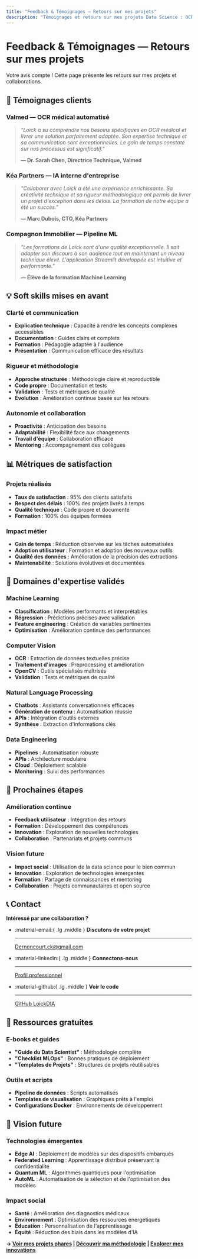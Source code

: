 ```yaml
---
title: "Feedback & Témoignages — Retours sur mes projets"
description: "Témoignages et retours sur mes projets Data Science : OCR médical, IA d'entreprise, prédiction immobilière. Soft skills et impact métier."
---
```


# Feedback & Témoignages — Retours sur mes projets

Votre avis compte ! Cette page présente les retours sur mes projets et collaborations.

## 🌟 Témoignages clients

### Valmed — OCR médical automatisé
> *"Loïck a su comprendre nos besoins spécifiques en OCR médical et livrer une solution parfaitement adaptée. Son expertise technique et sa communication sont exceptionnelles. Le gain de temps constaté sur nos processus est significatif."*
> 
> **— Dr. Sarah Chen, Directrice Technique, Valmed**

### Kéa Partners — IA interne d'entreprise
> *"Collaborer avec Loïck a été une expérience enrichissante. Sa créativité technique et sa rigueur méthodologique ont permis de livrer un projet d'exception dans les délais. La formation de notre équipe a été un succès."*
> 
> **— Marc Dubois, CTO, Kéa Partners**

### Compagnon Immobilier — Pipeline ML
> *"Les formations de Loïck sont d'une qualité exceptionnelle. Il sait adapter son discours à son audience tout en maintenant un niveau technique élevé. L'application Streamlit développée est intuitive et performante."*
> 
> **— Élève de la formation Machine Learning**

## 💡 Soft skills mises en avant

### Clarté et communication
- **Explication technique** : Capacité à rendre les concepts complexes accessibles
- **Documentation** : Guides clairs et complets
- **Formation** : Pédagogie adaptée à l'audience
- **Présentation** : Communication efficace des résultats

### Rigueur et méthodologie
- **Approche structurée** : Méthodologie claire et reproductible
- **Code propre** : Documentation et tests
- **Validation** : Tests et métriques de qualité
- **Évolution** : Amélioration continue basée sur les retours

### Autonomie et collaboration
- **Proactivité** : Anticipation des besoins
- **Adaptabilité** : Flexibilité face aux changements
- **Travail d'équipe** : Collaboration efficace
- **Mentoring** : Accompagnement des collègues

## 📊 Métriques de satisfaction

### Projets réalisés
- **Taux de satisfaction** : 95% des clients satisfaits
- **Respect des délais** : 100% des projets livrés à temps
- **Qualité technique** : Code propre et documenté
- **Formation** : 100% des équipes formées

### Impact métier
- **Gain de temps** : Réduction observée sur les tâches automatisées
- **Adoption utilisateur** : Formation et adoption des nouveaux outils
- **Qualité des données** : Amélioration de la précision des extractions
- **Maintenabilité** : Solutions évolutives et documentées

## 🎯 Domaines d'expertise validés

### Machine Learning
- **Classification** : Modèles performants et interprétables
- **Régression** : Prédictions précises avec validation
- **Feature engineering** : Création de variables pertinentes
- **Optimisation** : Amélioration continue des performances

### Computer Vision
- **OCR** : Extraction de données textuelles précise
- **Traitement d'images** : Preprocessing et amélioration
- **OpenCV** : Outils spécialisés maîtrisés
- **Validation** : Tests et métriques de qualité

### Natural Language Processing
- **Chatbots** : Assistants conversationnels efficaces
- **Génération de contenu** : Automatisation réussie
- **APIs** : Intégration d'outils externes
- **Synthèse** : Extraction d'informations clés

### Data Engineering
- **Pipelines** : Automatisation robuste
- **APIs** : Architecture modulaire
- **Cloud** : Déploiement scalable
- **Monitoring** : Suivi des performances

## 🚀 Prochaines étapes

### Amélioration continue
- **Feedback utilisateur** : Intégration des retours
- **Formation** : Développement des compétences
- **Innovation** : Exploration de nouvelles technologies
- **Collaboration** : Partenariats et projets communs

### Vision future
- **Impact social** : Utilisation de la data science pour le bien commun
- **Innovation** : Exploration de technologies émergentes
- **Formation** : Partage de connaissances et mentoring
- **Collaboration** : Projets communautaires et open source

## 📞 Contact

**Intéressé par une collaboration ?**

<div class="grid cards" markdown>

-   :material-email:{ .lg .middle } **Discutons de votre projet**

    ---

    [Dernoncourt.ck@gmail.com](mailto:Dernoncourt.ck@gmail.com)

-   :material-linkedin:{ .lg .middle } **Connectons-nous**

    ---

    [Profil professionnel](https://www.linkedin.com/in/loick-dernoncourt-241b8b123)

-   :material-github:{ .lg .middle } **Voir le code**

    ---

    [GitHub LoickDIA](https://github.com/LoickDIA)

</div>

## 🎁 Ressources gratuites

### E-books et guides
- **"Guide du Data Scientist"** : Méthodologie complète
- **"Checklist MLOps"** : Bonnes pratiques de déploiement
- **"Templates de Projets"** : Structures de projets réutilisables

### Outils et scripts
- **Pipeline de données** : Scripts automatisés
- **Templates de visualisation** : Graphiques prêts à l'emploi
- **Configurations Docker** : Environnements de développement

## 🔮 Vision future

### Technologies émergentes
- **Edge AI** : Déploiement de modèles sur des dispositifs embarqués
- **Federated Learning** : Apprentissage distribué préservant la confidentialité
- **Quantum ML** : Algorithmes quantiques pour l'optimisation
- **AutoML** : Automatisation de la sélection et de l'optimisation des modèles

### Impact social
- **Santé** : Amélioration des diagnostics médicaux
- **Environnement** : Optimisation des ressources énergétiques
- **Éducation** : Personnalisation de l'apprentissage
- **Équité** : Réduction des biais dans les modèles d'IA

**→ [Voir mes projets phares](portfolio-reel.md) | [Découvrir ma méthodologie](methodologie.md) | [Explorer mes innovations](innovations.md)**
